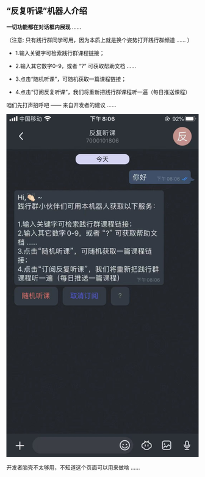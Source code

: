 ## “反复听课”机器人介绍

**一切功能都在对话框内展现** ……  

（注意: 只有践行群同学可用，因为本质上就是换个姿势打开践行群频道 …… ）

 - 1.输入关键字可检索践行群课程链接；

 - 2.输入其它数字0-9，或者 “?” 可获取帮助文档 ……

 - 3.点击“随机听课”，可随机获取一篇课程链接；

 - 4.点击“订阅反复听课”，我们将重新把践行群课程听一遍（每日推送课程）  

咱们先打声招呼吧 —— 来自开发者的建议 ……  

![](../assets/images/reading.jpg)

开发者脑壳不太够用，不知道这个页面可以用来做啥 ……  

